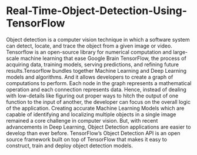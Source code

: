 # Real-Time-Object-Detection-Using-TensorFlow
Object detection is a computer vision technique in which a software system can detect, locate, and trace the object from a given image or video. Tensorflow is an open-source library for numerical computation and large-scale machine learning that ease Google Brain TensorFlow, the process of acquiring data, training models, serving predictions, and refining future results.Tensorflow bundles together Machine Learning and Deep Learning models and algorithms. And it allows developers to create a graph of computations to perform. Each node in the graph represents a mathematical operation and each connection represents data. Hence, instead of dealing with low-details like figuring out proper ways to hitch the output of one function to the input of another, the developer can focus on the overall logic of the application. Creating accurate Machine Learning Models which are capable of identifying and localizing multiple objects in a single image remained a core challenge in computer vision. But, with recent advancements in Deep Learning, Object Detection applications are easier to develop than ever before. TensorFlow’s Object Detection API is an open source framework built on top of TensorFlow that makes it easy to construct, train and deploy object detection models.
